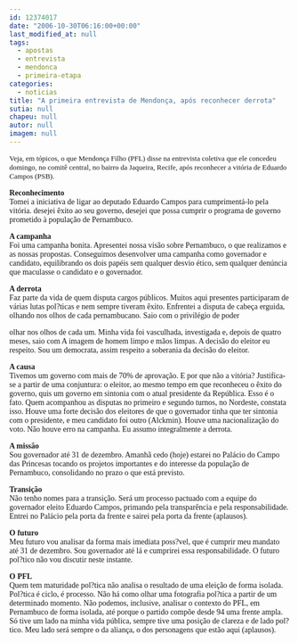 ```yaml
---
id: 12374017
date: "2006-10-30T06:16:00+00:00"
last_modified_at: null
tags:
  - apostas
  - entrevista
  - mendonca
  - primeira-etapa
categories:
  - noticias
title: "A primeira entrevista de Mendonça, após reconhecer derrota"
sutia: null
chapeu: null
autor: null
imagem: null
---
```

<p><SPAN style=\"FONT-SIZE: 10pt; COLOR: black; FONT-FAMILY: Arial\"><FONT face=Verdana><FONT size=2></p>
<p><P>Veja, em tópicos, o que Mendonça Filho (PFL) disse na entrevista coletiva que ele concedeu domingo, no comitê central, no bairro da Jaqueira,&nbsp;Recife, após reconhecer a vitória de Eduardo Campos (PSB).</P></FONT></FONT></SPAN></p>
<p><P><B><SPAN style=\"FONT-SIZE: 10pt; COLOR: black; FONT-FAMILY: Arial\"><FONT face=Verdana>Reconhecimento<BR></FONT></SPAN></B><SPAN style=\"FONT-SIZE: 10pt; COLOR: black; FONT-FAMILY: Arial\"><FONT face=Verdana>Tomei a iniciativa de ligar ao deputado Eduardo Campos para cumprimentá-lo pela vitória. desejei êxito ao seu governo, desejei que possa cumprir o programa de governo prometido à população de Pernambuco.</FONT></SPAN></P></p>
<p><P><B><SPAN style=\"FONT-SIZE: 10pt; COLOR: black; FONT-FAMILY: Arial\"><FONT face=Verdana>A campanha<BR></FONT></SPAN></B><SPAN style=\"FONT-SIZE: 10pt; COLOR: black; FONT-FAMILY: Arial\"><FONT face=Verdana>Foi uma campanha bonita. Apresentei nossa visão sobre Pernambuco, o que realizamos e as nossas propostas. Conseguimos desenvolver uma campanha como governador e candidato, equilibrando os dois papéis sem qualquer desvio ético, sem qualquer denúncia que maculasse o candidato e o governador.</FONT></SPAN></P></p>
<p><P><B><SPAN style=\"FONT-SIZE: 10pt; COLOR: black; FONT-FAMILY: Arial\"><FONT face=Verdana>A derrota<BR></FONT></SPAN></B><SPAN style=\"FONT-SIZE: 10pt; COLOR: black; FONT-FAMILY: Arial\"><FONT face=Verdana>Faz parte da vida de quem disputa cargos públicos. Muitos aqui presentes participaram de várias lutas pol?ticas e nem sempre tiveram êxito. Enfrentei a disputa de cabeça erguida, olhando nos olhos de cada pernambucano. Saio com o privilégio de poder</p>
<p> olhar nos olhos de cada um. Minha vida foi vasculhada, investigada e, depois de quatro meses, saio com A imagem de homem limpo e mãos limpas. A decisão do eleitor eu respeito. Sou um democrata, assim respeito a soberania da decisão do eleitor.</FONT></SPAN></P></p>
<p><P><B><SPAN style=\"FONT-SIZE: 10pt; COLOR: black; FONT-FAMILY: Arial\"><FONT face=Verdana>A causa<BR></FONT></SPAN></B><SPAN style=\"FONT-SIZE: 10pt; COLOR: black; FONT-FAMILY: Arial\"><FONT face=Verdana>Tivemos um governo com mais de 70% de aprovação. E por que não a vitória? Justifica-se a partir de uma conjuntura: o eleitor, ao mesmo tempo em que reconheceu o êxito do governo, quis um governo em sintonia com o atual presidente da República. Esso é o fato. Quem acompanhou as disputas no primeiro e segundo turnos, no Nordeste, constata isso. Houve uma forte decisão dos eleitores de que o governador tinha que ter sintonia com o presidente, e meu candidato foi outro (Alckmin). Houve uma nacionalização do voto. Não houve erro na campanha. Eu assumo integralmente a derrota.</FONT></SPAN></P></p>
<p><P><B><SPAN style=\"FONT-SIZE: 10pt; COLOR: black; FONT-FAMILY: Arial\"><FONT face=Verdana>A missão<BR></FONT></SPAN></B><SPAN style=\"FONT-SIZE: 10pt; COLOR: black; FONT-FAMILY: Arial\"><FONT face=Verdana>Sou governador até 31 de dezembro. Amanhã cedo (hoje) estarei no Palácio do Campo das Princesas tocando os projetos importantes e do interesse da população de Pernambuco, consolidando no prazo o que está previsto.</FONT></SPAN></P></p>
<p><P><B><SPAN style=\"FONT-SIZE: 10pt; COLOR: black; FONT-FAMILY: Arial\"><FONT face=Verdana>Transição<BR></FONT></SPAN></B><SPAN style=\"FONT-SIZE: 10pt; COLOR: black; FONT-FAMILY: Arial\"><FONT face=Verdana>Não tenho nomes para a transição. Será um processo pactuado com a equipe do governador eleito Eduardo Campos, primando pela transparência e pela responsabilidade. Entrei no Palácio pela porta da frente e sairei pela porta da frente (aplausos).</FONT></SPAN></P></p>
<p><P><B><SPAN style=\"FONT-SIZE: 10pt; COLOR: black; FONT-FAMILY: Arial\"><FONT face=Verdana>O futuro<BR></FONT></SPAN></B><SPAN style=\"FONT-SIZE: 10pt; COLOR: black; FONT-FAMILY: Arial\"><FONT face=Verdana>Meu futuro vou analisar da forma mais imediata poss?vel, que é cumprir meu mandato até 31 de dezembro. Sou governador até lá e cumprirei essa responsabilidade. O futuro pol?tico não vou discutir neste instante.</FONT></SPAN></P></p>
<p><P><B><SPAN style=\"FONT-SIZE: 10pt; COLOR: black; FONT-FAMILY: Arial\"><FONT face=Verdana>O PFL<BR></FONT></SPAN></B><SPAN style=\"FONT-SIZE: 10pt; COLOR: black; FONT-FAMILY: Arial\"><FONT face=Verdana>Quem tem maturidade pol?tica não analisa o resultado de uma eleição de forma isolada. Pol?tica é ciclo, é processo. Não há como olhar uma fotografia pol?tica a partir de um determinado momento. Não podemos, inclusive, analisar o contexto do PFL, em Pernambuco de forma isolada, até porque o partido compõe desde 94 uma frente ampla. Só tive um lado na minha vida pública, sempre tive uma posição de clareza e de lado pol?tico. Meu lado será sempre o da aliança, o dos personagens que estão aqui (aplausos).</FONT></SPAN></P> </p>
